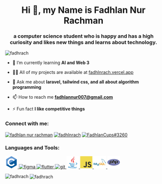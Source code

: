 <h1 align="center">Hi 👋, my Name is Fadhlan Nur Rachman</h1>
<h3 align="center">a computer science student who is happy and has a high curiosity and likes new things and learns about technology.</h3>

<p align="left"> <img src="https://komarev.com/ghpvc/?username=fadhrach&label=Profile%20views&color=0e75b6&style=flat" alt="fadhrach" /> </p>

- 🌱 I’m currently learning **AI and Web 3**

- 👨‍💻 All of my projects are available at [fadhlnrach.vercel.app](https://fadhlnrach.vercel.app)

- 💬 Ask me about **laravel, tailwind css, and all about algorithm programming**

- 📫 How to reach me **fadhlannur007@gmail.com**

- ⚡ Fun fact **I like competitive things**

<h3 align="left">Connect with me:</h3>
<p align="left">
<a href="https://linkedin.com/in/fadhlan nur rachman" target="blank"><img align="center" src="https://raw.githubusercontent.com/rahuldkjain/github-profile-readme-generator/master/src/images/icons/Social/linked-in-alt.svg" alt="fadhlan nur rachman" height="30" width="40" /></a>
<a href="https://instagram.com/fadhlnrach" target="blank"><img align="center" src="https://raw.githubusercontent.com/rahuldkjain/github-profile-readme-generator/master/src/images/icons/Social/instagram.svg" alt="fadhlnrach" height="30" width="40" /></a>
<a href="https://discord.gg/FadhlanCups#3260" target="blank"><img align="center" src="https://raw.githubusercontent.com/rahuldkjain/github-profile-readme-generator/master/src/images/icons/Social/discord.svg" alt="FadhlanCups#3260" height="30" width="40" /></a>
</p>

<h3 align="left">Languages and Tools:</h3>
<p align="left"> <a href="https://www.cprogramming.com/" target="_blank" rel="noreferrer"> <img src="https://raw.githubusercontent.com/devicons/devicon/master/icons/c/c-original.svg" alt="c" width="40" height="40"/> </a> <a href="https://www.figma.com/" target="_blank" rel="noreferrer"> <img src="https://www.vectorlogo.zone/logos/figma/figma-icon.svg" alt="figma" width="40" height="40"/> </a> <a href="https://flutter.dev" target="_blank" rel="noreferrer"> <img src="https://www.vectorlogo.zone/logos/flutterio/flutterio-icon.svg" alt="flutter" width="40" height="40"/> </a> <a href="https://git-scm.com/" target="_blank" rel="noreferrer"> <img src="https://www.vectorlogo.zone/logos/git-scm/git-scm-icon.svg" alt="git" width="40" height="40"/> </a> <a href="https://www.java.com" target="_blank" rel="noreferrer"> <img src="https://raw.githubusercontent.com/devicons/devicon/master/icons/java/java-original.svg" alt="java" width="40" height="40"/> </a> <a href="https://developer.mozilla.org/en-US/docs/Web/JavaScript" target="_blank" rel="noreferrer"> <img src="https://raw.githubusercontent.com/devicons/devicon/master/icons/javascript/javascript-original.svg" alt="javascript" width="40" height="40"/> </a> <a href="https://www.mysql.com/" target="_blank" rel="noreferrer"> <img src="https://raw.githubusercontent.com/devicons/devicon/master/icons/mysql/mysql-original-wordmark.svg" alt="mysql" width="40" height="40"/> </a> <a href="https://www.php.net" target="_blank" rel="noreferrer"> <img src="https://raw.githubusercontent.com/devicons/devicon/master/icons/php/php-original.svg" alt="php" width="40" height="40"/> </a> </p>

<p><img align="left" src="https://github-readme-stats.vercel.app/api/top-langs?username=fadhrach&show_icons=true&locale=en&layout=compact" alt="fadhrach" /></p>

<p>&nbsp;<img align="center" src="https://github-readme-stats.vercel.app/api?username=fadhrach&show_icons=true&locale=en" alt="fadhrach" /></p>
